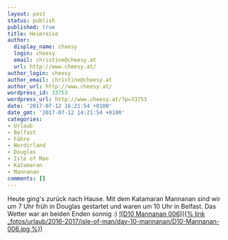 ```yaml
---
layout: post
status: publish
published: true
title: Heimreise
author:
  display_name: cheesy
  login: cheesy
  email: christine@cheesy.at
  url: http://www.cheesy.at/
author_login: cheesy
author_email: christine@cheesy.at
author_url: http://www.cheesy.at/
wordpress_id: 33753
wordpress_url: http://www.cheesy.at/?p=33753
date: '2017-07-12 16:21:54 +0100'
date_gmt: '2017-07-12 14:21:54 +0100'
categories:
- Urlaub
- Belfast
- Fähre
- Nordirland
- Douglas
- Isle of Man
- Katamaran
- Mannanan
comments: []
---
```

Heute ging's zurück nach Hause. Mit dem Katamaran Mannanan sind wir um 7 Uhr früh in Douglas gestartet und waren um 10 Uhr in Belfast. Das Wetter war an beiden Enden sonnig :)
[![D10 Mannanan 006]({% link _fotos/urlaub/2016-2017/isle-of-man/day-10-mannanan/D10-Mannanan-006.jpg %})](http://www.cheesy.at/fotos/urlaub/isle-of-man/day-10-mannanan/)
